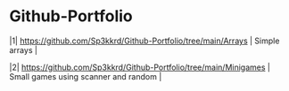 # Github-Portfolio

|1| https://github.com/Sp3kkrd/Github-Portfolio/tree/main/Arrays | Simple arrays |

|2| https://github.com/Sp3kkrd/Github-Portfolio/tree/main/Minigames | Small games using scanner and random |
